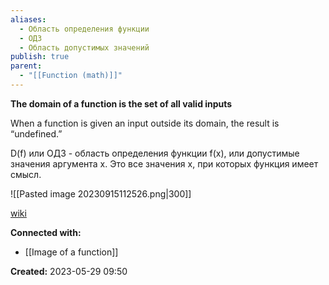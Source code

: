 ```yaml
---
aliases:
  - Область определения функции
  - ОДЗ
  - Область допустимых значений
publish: true
parent:
  - "[[Function (math)]]"
---
```


**The domain of a function is the set of all valid inputs**

When a function is given an input outside its domain, the result is “undefined.”


D(f) или ОДЗ - область определения функции f(x), или допустимые значения аргумента х. Это все значения x, при которых функция имеет смысл.

![[Pasted image 20230915112526.png|300]]





[wiki](https://ru.wikipedia.org/wiki/%D0%9E%D0%B1%D0%BB%D0%B0%D1%81%D1%82%D1%8C_%D0%BE%D0%BF%D1%80%D0%B5%D0%B4%D0%B5%D0%BB%D0%B5%D0%BD%D0%B8%D1%8F_%D1%84%D1%83%D0%BD%D0%BA%D1%86%D0%B8%D0%B8)


**Connected with:**
- [[Image of a function]]



**Created:** 2023-05-29 09:50